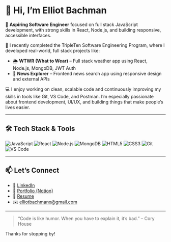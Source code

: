 # 👋 Hi, I’m Elliot Bachman

🎯 **Aspiring Software Engineer** focused on full stack JavaScript development, with strong skills in React, Node.js, and building responsive, accessible interfaces.

🔧 I recently completed the TripleTen Software Engineering Program, where I developed real-world, full stack projects like:
- 🌦 **WTWR (What to Wear)** – Full stack weather app using React, Node.js, MongoDB, JWT Auth
- 📰 **News Explorer** – Frontend news search app using responsive design and external APIs

💻 I enjoy working on clean, scalable code and continuously improving my skills in tools like Git, VS Code, and Postman. I’m especially passionate about frontend development, UI/UX, and building things that make people’s lives easier.

---

## 🛠️ Tech Stack & Tools

![JavaScript](https://img.shields.io/badge/-JavaScript-black?style=flat-square&logo=javascript)
![React](https://img.shields.io/badge/-React-black?style=flat-square&logo=react)
![Node.js](https://img.shields.io/badge/-Node.js-black?style=flat-square&logo=node.js)
![MongoDB](https://img.shields.io/badge/-MongoDB-black?style=flat-square&logo=mongodb)
![HTML5](https://img.shields.io/badge/-HTML5-black?style=flat-square&logo=html5)
![CSS3](https://img.shields.io/badge/-CSS3-black?style=flat-square&logo=css3)
![Git](https://img.shields.io/badge/-Git-black?style=flat-square&logo=git)
![VS Code](https://img.shields.io/badge/-VSCode-black?style=flat-square&logo=visualstudiocode)

---

## 📫 Let’s Connect

- 💼 [LinkedIn](https://www.linkedin.com/in/elliot-bachman/)
- 📁 [Portfolio (Notion)](https://www.notion.so/Software-Engineer-Elliot-Bachman-1dda2b2ba4c28005aa44e1082a228471)
- 🧾 [Resume](https://www.linkedin.com/in/elliot-bachman/)
- ✉️ elliotbachmanx@gmail.com

---

> “Code is like humor. When you have to explain it, it’s bad.” – Cory House

Thanks for stopping by!

